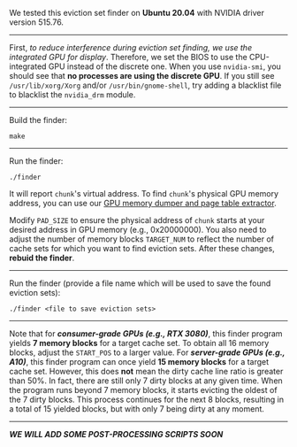 We tested this eviction set finder on **Ubuntu 20.04** with NVIDIA driver version 515.76.

---

First, *to reduce interference during eviction set finding, we use the integrated GPU for display*. Therefore, we set the BIOS to use the CPU-integrated GPU instead of the discrete one. When you use `nvidia-smi`, you should see that **no processes are using the discrete GPU**. If you still see `/usr/lib/xorg/Xorg` and/or `/usr/bin/gnome-shell`, try adding a blacklist file to blacklist the `nvidia_drm` module. 

---

Build the finder:
```
make
```

---

Run the finder:
```
./finder
```

It will report `chunk`'s virtual address. To find `chunk`'s physical GPU memory address, you can use our [GPU memory dumper and page table extractor](https://github.com/0x5ec1ab/gpu-tlb). 

Modify `PAD_SIZE` to ensure the physical address of `chunk` starts at your desired address in GPU memory (e.g., 0x20000000). You also need to adjust the number of memory blocks `TARGET_NUM` to reflect the number of cache sets for which you want to find eviction sets. After these changes, **rebuid the finder**.

---

Run the finder (provide a file name which will be used to save the found eviction sets):
```
./finder <file to save eviction sets>
```

---

Note that for ***consumer-grade GPUs (e.g., RTX 3080)***, this finder program yields **7 memory blocks** for a target cache set. To obtain all 16 memory blocks, adjust the `START_POS` to a larger value. For ***server-grade GPUs (e.g., A10)***, this finder program can once yield **15 memory blocks** for a target cache set. However, this does **not** mean the dirty cache line ratio is greater than 50%. In fact, there are still only 7 dirty blocks at any given time. When the program runs beyond 7 memory blocks, it starts evicting the oldest of the 7 dirty blocks. This process continues for the next 8 blocks, resulting in a total of 15 yielded blocks, but with only 7 being dirty at any moment.

---
***WE WILL ADD SOME POST-PROCESSING SCRIPTS SOON***


